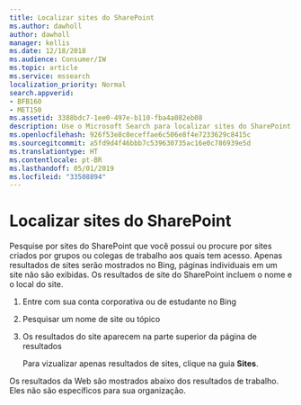 ```yaml
---
title: Localizar sites do SharePoint
ms.author: dawholl
author: dawholl
manager: kellis
ms.date: 12/18/2018
ms.audience: Consumer/IW
ms.topic: article
ms.service: mssearch
localization_priority: Normal
search.appverid:
- BFB160
- MET150
ms.assetid: 3388bdc7-1ee0-497e-b110-fba4a082eb08
description: Use o Microsoft Search para localizar sites do SharePoint e exibir detalhes
ms.openlocfilehash: 926f53e8c0eceffae6c506e8f4e7233629c8415c
ms.sourcegitcommit: a5fd9d4f46bbb7c539630735ac16e0c786939e5d
ms.translationtype: HT
ms.contentlocale: pt-BR
ms.lasthandoff: 05/01/2019
ms.locfileid: "33508894"
---
```

# <a name="find-sharepoint-sites"></a>Localizar sites do SharePoint

Pesquise por sites do SharePoint que você possui ou procure por sites criados por grupos ou colegas de trabalho aos quais tem acesso. Apenas resultados de sites serão mostrados no Bing, páginas individuais em um site não são exibidas. Os resultados de site do SharePoint incluem o nome e o local do site.
  
1. Entre com sua conta corporativa ou de estudante no Bing
    
2. Pesquisar um nome de site ou tópico
    
3. Os resultados do site aparecem na parte superior da página de resultados
    
    Para vizualizar apenas resultados de sites, clique na guia **Sites**. 
    
Os resultados da Web são mostrados abaixo dos resultados de trabalho. Eles não são específicos para sua organização.

  

